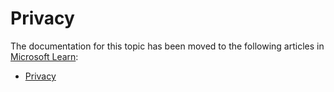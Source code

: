 # Privacy

The documentation for this topic has been moved to the following articles in [Microsoft Learn](https://learn.microsoft.com/vcpkg):

* [Privacy](https://learn.microsoft.com/vcpkg/about/privacy)
